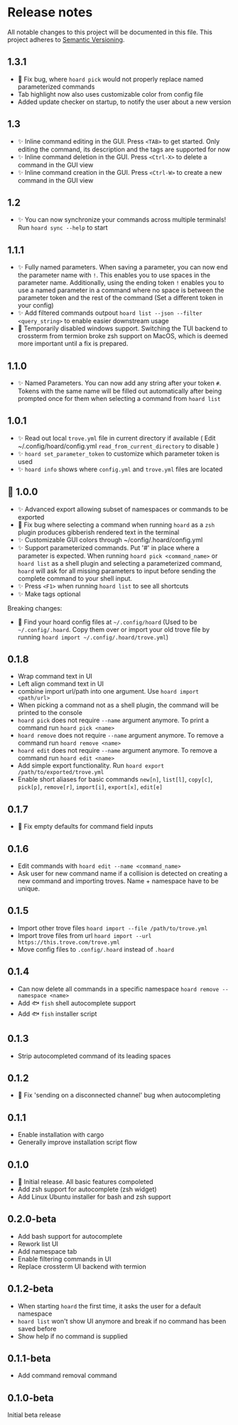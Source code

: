# Release notes

All notable changes to this project will be documented in this file.
This project adheres to [Semantic Versioning](http://semver.org/).

## 1.3.1
- 🐛 Fix bug, where `hoard pick` would not properly replace named parameterized commands
- Tab highlight now also uses customizable color from config file
- Added update checker on startup, to notify the user about a new version
## 1.3
- ✨ Inline command editing in the GUI. Press `<TAB>` to get started. Only editing the command, its description and the tags are supported for now
- ✨ Inline command deletion in the GUI. Press `<Ctrl-X>` to delete a command in the GUI view
- ✨ Inline command creation in the GUI. Press `<Ctrl-W>` to create a new command in the GUI view
## 1.2
- ✨ You can now synchronize your commands across multiple terminals! Run `hoard sync --help` to start
## 1.1.1
- ✨ Fully named parameters. When saving a parameter, you can now end the parameter name with `!`. This enables you to use spaces in the parameter name. Additionally, using the ending token `!` enables you to use a named parameter in a command where no space is between the parameter token and the rest of the command (Set a different token in your config)
- ✨ Add filtered commands outpout `hoard list --json --filter <query_string>` to enable easier downstream usage
- 👿 Temporarily disabled windows support. Switching the TUI backend to crossterm from termion broke zsh support on MacOS, which is deemed more important until a fix is prepared.
## 1.1.0
- ✨ Named Parameters. You can now add any string after your token `#`. Tokens with the same name will be filled out automatically after being prompted once for them when selecting a command from `hoard list`
## 1.0.1
- ✨ Read out local `trove.yml` file in current directory if available ( Edit ~/.config/hoard/config.yml `read_from_current_directory` to disable )
- ✨ `hoard set_parameter_token` to customize which parameter token is used
- ✨ `hoard info` shows where `config.yml` and `trove.yml` files are located
## 🚀 1.0.0
- ✨ Advanced export allowing subset of namespaces or commands to be exported
- 🐛 Fix bug where selecting a command when running `hoard` as a `zsh` plugin produces gibberish rendered text in the terminal 
- ✨ Customizable GUI colors through ~/config/.hoard/config.yml
- ✨ Support parameterized commands. Put '#' in place where a parameter is expected. When running `hoard pick <command_name>` or `hoard list` as a shell plugin and selecting a parameterized command, `hoard` will ask for all missing parameters to input before sending the complete command to your shell input. 
- ✨ Press `<F1>` when running `hoard list` to see all shortcuts
- ✨ Make tags optional

Breaking changes:
- 🔨 Find your hoard config files at `~/.config/hoard` (Used to be `~/.config/.hoard`. Copy them over or import your old trove file by running `hoard import ~/.config/.hoard/trove.yml`)

## 0.1.8
- Wrap command text in UI
- Left align command text in UI
- combine import url/path into one argument. Use `hoard import <path/url>`
- When picking a command not as a shell plugin, the command will be printed to the console
- `hoard pick` does not require `--name` argument anymore. To print a command run `hoard pick <name>`
- `hoard remove` does not require `--name` argument anymore. To remove a command run `hoard remove <name>`
- `hoard edit` does not require `--name` argument anymore. To remove a command run `hoard edit <name>`
- Add simple export functionality. Run `hoard export /path/to/exported/trove.yml`
- Enable short aliases for basic commands `new[n]`, `list[l]`, `copy[c]`, `pick[p]`, `remove[r]`, `import[i]`,  `export[x]`, `edit[e]`

## 0.1.7
- 🔧 Fix empty defaults for command field inputs

## 0.1.6
- Edit commands with `hoard edit --name <command_name>`
- Ask user for new command name if a collision is detected on creating a new command and importing troves. Name + namespace have to be unique.

## 0.1.5 
- Import other trove files `hoard import --file /path/to/trove.yml`
- Import trove files from url `hoard import --url https://this.trove.com/trove.yml`
- Move config files to `.config/.hoard` instead of `.hoard`

## 0.1.4

- Can now delete all commands in a specific namespace `hoard remove --namespace <name>`
- Add 🐟 `fish` shell autocomplete support
- Add 🐟 `fish` installer script

## 0.1.3

- Strip autocompleted command of its leading spaces

## 0.1.2

- 🐛 Fix 'sending on a disconnected channel' bug when autocompleting

## 0.1.1

- Enable installation with cargo
- Generally improve installation script flow

## 0.1.0

- 🚀 Initial release. All basic features compoleted
- Add zsh support for autocomplete (zsh widget)
- Add Linux Ubuntu installer for bash and zsh support

## 0.2.0-beta

- Add bash support for autocomplete
- Rework list UI
- Add namespace tab
- Enable filtering commands in UI
- Replace crossterm UI backend with termion

## 0.1.2-beta

- When starting `hoard` the first time, it asks the user for a default namespace
- `hoard list` won't show UI anymore and break if no command has been saved before
- Show help if no command is supplied

## 0.1.1-beta

- Add command removal command

## 0.1.0-beta

Initial beta release

